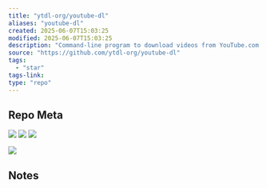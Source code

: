 ```yaml
---
title: "ytdl-org/youtube-dl"
aliases: "youtube-dl"
created: 2025-06-07T15:03:25
modified: 2025-06-07T15:03:25
description: "Command-line program to download videos from YouTube.com and other video sites"
source: "https://github.com/ytdl-org/youtube-dl"
tags:
  - "star"
tags-link:
type: "repo"
---
```

## Repo Meta

![](https://img.shields.io/github/stars/ytdl-org/youtube-dl?style=for-the-badge&label=stars) ![](https://img.shields.io/github/repo-size/ytdl-org/youtube-dl?style=for-the-badge&label=size) ![](https://img.shields.io/github/created-at/ytdl-org/youtube-dl?style=for-the-badge&label=since)

[![](https://github-readme-stats.vercel.app/api/pin/?username=ytdl-org&repo=youtube-dl&bg_color=00000000)](https://github.com/ytdl-org/youtube-dl)

## Notes

